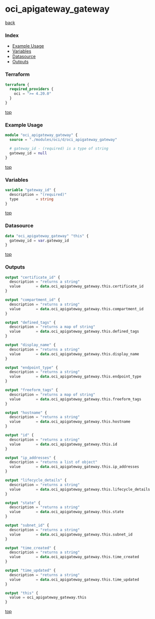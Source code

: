 # oci_apigateway_gateway

[back](../oci.md)

### Index

- [Example Usage](#example-usage)
- [Variables](#variables)
- [Datasource](#datasource)
- [Outputs](#outputs)

### Terraform

```terraform
terraform {
  required_providers {
    oci = ">= 4.20.0"
  }
}
```

[top](#index)

### Example Usage

```terraform
module "oci_apigateway_gateway" {
  source = "./modules/oci/d/oci_apigateway_gateway"

  # gateway_id - (required) is a type of string
  gateway_id = null
}
```

[top](#index)

### Variables

```terraform
variable "gateway_id" {
  description = "(required)"
  type        = string
}
```

[top](#index)

### Datasource

```terraform
data "oci_apigateway_gateway" "this" {
  gateway_id = var.gateway_id
}
```

[top](#index)

### Outputs

```terraform
output "certificate_id" {
  description = "returns a string"
  value       = data.oci_apigateway_gateway.this.certificate_id
}

output "compartment_id" {
  description = "returns a string"
  value       = data.oci_apigateway_gateway.this.compartment_id
}

output "defined_tags" {
  description = "returns a map of string"
  value       = data.oci_apigateway_gateway.this.defined_tags
}

output "display_name" {
  description = "returns a string"
  value       = data.oci_apigateway_gateway.this.display_name
}

output "endpoint_type" {
  description = "returns a string"
  value       = data.oci_apigateway_gateway.this.endpoint_type
}

output "freeform_tags" {
  description = "returns a map of string"
  value       = data.oci_apigateway_gateway.this.freeform_tags
}

output "hostname" {
  description = "returns a string"
  value       = data.oci_apigateway_gateway.this.hostname
}

output "id" {
  description = "returns a string"
  value       = data.oci_apigateway_gateway.this.id
}

output "ip_addresses" {
  description = "returns a list of object"
  value       = data.oci_apigateway_gateway.this.ip_addresses
}

output "lifecycle_details" {
  description = "returns a string"
  value       = data.oci_apigateway_gateway.this.lifecycle_details
}

output "state" {
  description = "returns a string"
  value       = data.oci_apigateway_gateway.this.state
}

output "subnet_id" {
  description = "returns a string"
  value       = data.oci_apigateway_gateway.this.subnet_id
}

output "time_created" {
  description = "returns a string"
  value       = data.oci_apigateway_gateway.this.time_created
}

output "time_updated" {
  description = "returns a string"
  value       = data.oci_apigateway_gateway.this.time_updated
}

output "this" {
  value = oci_apigateway_gateway.this
}
```

[top](#index)